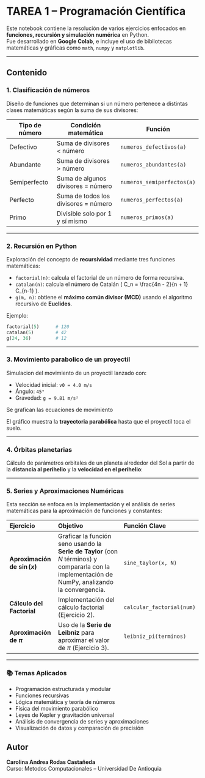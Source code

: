 # TAREA 1 – Programación Científica 

Este notebook contiene la resolución de varios ejercicios enfocados en **funciones, recursión y simulación numérica** en Python.  
Fue desarrollado en **Google Colab**, e incluye el uso de bibliotecas matemáticas y gráficas como `math`, `numpy` y `matplotlib`.

---

## Contenido

### **1. Clasificación de números**

Diseño de funciones que determinan si un número pertenece a distintas clases matemáticas según la suma de sus divisores:

| Tipo de número | Condición matemática | Función |
|----------------|----------------------|----------|
| Defectivo | Suma de divisores < número | `numeros_defectivos(a)` |
| Abundante | Suma de divisores > número | `numeros_abundantes(a)` |
| Semiperfecto | Suma de algunos divisores = número | `numeros_semiperfectos(a)` |
| Perfecto | Suma de todos los divisores = número | `numeros_perfectos(a)` |
| Primo | Divisible solo por 1 y sí mismo | `numeros_primos(a)` |


---

### 2. Recursión en Python

Exploración del concepto de **recursividad** mediante tres funciones matemáticas:

- `factorial(n)`: calcula el factorial de un número de forma recursiva.  
- `catalan(n)`: calcula el número de Catalán \( C_n = \frac{4n - 2}{n + 1} C_{n-1} \).  
- `g(m, n)`: obtiene el **máximo común divisor (MCD)** usando el algoritmo recursivo de **Euclides**.

Ejemplo:
```python
factorial(5)      # 120
catalan(5)        # 42
g(24, 36)         # 12
```

---

### **3. Movimiento parabolico de un proyectil**

Simulacion del movimiento de un proyectil lanzado con:
- Velocidad inicial: `v0 = 4.0 m/s`
- Ángulo: `45°`
- Gravedad: `g = 9.81 m/s²`

Se grafican las ecuaciones de movimiento

 El gráfico muestra la **trayectoria parabólica** hasta que el proyectil toca el suelo.

---

### 4. Órbitas planetarias 

Cálculo de parámetros orbitales de un planeta alrededor del Sol a partir de la **distancia al perihelio** y la **velocidad en el perihelio**:


---

### 5. Series y Aproximaciones Numéricas

Esta sección se enfoca en la implementación y el análisis de series matemáticas para la aproximación de funciones y constantes:

| Ejercicio | Objetivo | Función Clave |
| :--- | :--- | :--- |
| **Aproximación de $\sin(x)$** | Graficar la función seno usando la **Serie de Taylor** (con $N$ términos) y compararla con la implementación de NumPy, analizando la convergencia. | `sine_taylor(x, N)` |
| **Cálculo del Factorial** | Implementación del cálculo factorial (Ejercicio 2). | `calcular_factorial(num)` |
| **Aproximación de $\pi$** | Uso de la **Serie de Leibniz** para aproximar el valor de $\pi$ (Ejercicio 3). | `leibniz_pi(terminos)` |

---

### 📚 Temas Aplicados

* Programación estructurada y modular
* Funciones recursivas
* Lógica matemática y teoría de números
* Física del movimiento parabólico
* Leyes de Kepler y gravitación universal
* Análisis de convergencia de series y aproximaciones
* Visualización de datos y comparación de precisión



##  Autor

**Carolina Andrea Rodas Castañeda**  
Curso: Metodos Computacionales – Universidad De Antioquia  

